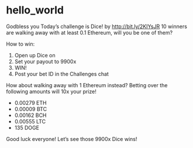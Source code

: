 # hello_world
Godbless you
Today’s challenge is Dice!
by http://bit.ly/2KIYsJR
10 winners are walking away with at least 0.1 Ethereum, will you be one of them?

How to win:
1) Open up Dice on 
2) Set your payout to 9900x
3) WIN!
4) Post your bet ID in the Challenges chat

How about walking away with 1 Ethereum instead? Betting over the following amounts will 10x your prize!

- 0.00279 ETH
- 0.00009 BTC
- 0.00162 BCH
- 0.00555 LTC
- 135 DOGE

Good luck everyone! Let’s see those 9900x Dice wins!
